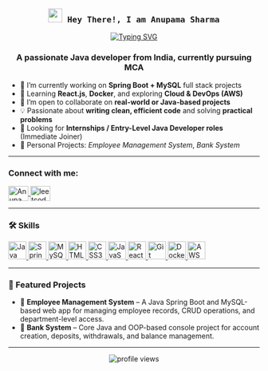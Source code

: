 <!-- Intro -->
<h3 align="center">
  <samp> <img src="https://media.giphy.com/media/hvRJCLFzcasrR4ia7z/giphy.gif" width="28"> Hey There!, I am
    <b> Anupama Sharma </b>
  </samp>
</h3>

<div align="center">
 <a href="https://git.io/typing-svg">
   <img src="https://readme-typing-svg.demolab.com?font=Fira+Code&duration=2000&pause=100&color=F7BC4C&center=true&width=435&lines=Java+Developer;Spring+Boot+Enthusiast;Full+Stack+Web+Developer;MCA+Final+Year+Student" alt="Typing SVG" />
 </a>
 <br>
</div>

<h3 align="center">A passionate Java developer from India, currently pursuing MCA</h3>

- 🔭 I’m currently working on **Spring Boot + MySQL** full stack projects  
- 🌱 Learning **React.js**, **Docker**, and exploring **Cloud & DevOps (AWS)**  
- 👯 I’m open to collaborate on **real-world or Java-based projects**  
- 💡 Passionate about **writing clean, efficient code** and solving **practical problems**  
- 🤝 Looking for **Internships / Entry-Level Java Developer roles** (Immediate Joiner)  
- 🧩 Personal Projects: *Employee Management System*, *Bank System*

---

<h3 align="left">Connect with me:</h3>
<p align="left">
<a href="https://www.linkedin.com/in/anupama-sharma" target="blank">
  <img align="center" src="https://raw.githubusercontent.com/rahuldkjain/github-profile-readme-generator/master/src/images/icons/Social/linked-in-alt.svg" alt="Anupama Sharma" height="30" width="40" />
</a>
<a href="https://leetcode.com/" target="blank">
  <img align="center" src="https://raw.githubusercontent.com/rahuldkjain/github-profile-readme-generator/master/src/images/icons/Social/leet-code.svg" alt="leetcode" height="30" width="40" />
</a>
</p>

---

### 🛠️ Skills

<p align="left">
  <a href="https://www.java.com/" target="_blank" rel="noreferrer">
    <img src="https://raw.githubusercontent.com/danielcranney/readme-generator/main/public/icons/skills/java-colored.svg" width="36" height="36" alt="Java" />
  </a>
  <a href="https://spring.io/projects/spring-boot" target="_blank" rel="noreferrer">
    <img src="https://cdn.jsdelivr.net/gh/devicons/devicon/icons/spring/spring-original.svg" width="36" height="36" alt="Spring Boot" />
  </a>
  <a href="https://www.mysql.com/" target="_blank" rel="noreferrer">
    <img src="https://raw.githubusercontent.com/danielcranney/readme-generator/main/public/icons/skills/mysql-colored.svg" width="36" height="36" alt="MySQL" />
  </a>
  <a href="https://developer.mozilla.org/en-US/docs/Web/HTML" target="_blank" rel="noreferrer">
    <img src="https://raw.githubusercontent.com/danielcranney/readme-generator/main/public/icons/skills/html5-colored.svg" width="36" height="36" alt="HTML5" />
  </a>
  <a href="https://developer.mozilla.org/en-US/docs/Web/CSS" target="_blank" rel="noreferrer">
    <img src="https://raw.githubusercontent.com/danielcranney/readme-generator/main/public/icons/skills/css3-colored.svg" width="36" height="36" alt="CSS3" />
  </a>
  <a href="https://developer.mozilla.org/en-US/docs/Web/JavaScript" target="_blank" rel="noreferrer">
    <img src="https://raw.githubusercontent.com/danielcranney/readme-generator/main/public/icons/skills/javascript-colored.svg" width="36" height="36" alt="JavaScript" />
  </a>
  <a href="https://reactjs.org/" target="_blank" rel="noreferrer">
    <img src="https://raw.githubusercontent.com/danielcranney/readme-generator/main/public/icons/skills/react-colored.svg" width="36" height="36" alt="React" />
  </a>
  <a href="https://git-scm.com/" target="_blank" rel="noreferrer">
    <img src="https://raw.githubusercontent.com/danielcranney/readme-generator/main/public/icons/skills/git-colored.svg" width="36" height="36" alt="Git" />
  </a>
  <a href="https://www.docker.com/" target="_blank" rel="noreferrer">
    <img src="https://cdn.jsdelivr.net/gh/devicons/devicon/icons/docker/docker-original.svg" width="36" height="36" alt="Docker" />
  </a>
  <a href="https://aws.amazon.com/" target="_blank" rel="noreferrer">
    <img src="https://raw.githubusercontent.com/danielcranney/readme-generator/main/public/icons/skills/aws-colored.svg" width="36" height="36" alt="AWS" />
  </a>
</p>

---

<h3 align="left">🚀 Featured Projects</h3>

- 🧮 **Employee Management System** – A Java Spring Boot and MySQL-based web app for managing employee records, CRUD operations, and department-level access.  
- 🏦 **Bank System** – Core Java and OOP-based console project for account creation, deposits, withdrawals, and balance management.

---

<p align="center">
  <img src="https://komarev.com/ghpvc/?username=anupama-sharma&label=Profile%20views&color=0e75b6&style=flat" alt="profile views" />
</p>
